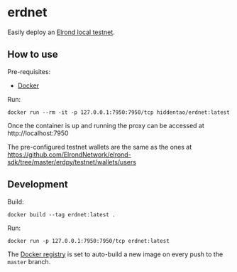 # erdnet

Easily deploy an [Elrond local testnet](https://docs.elrond.com/developers/setup-a-local-testnet).

## How to use

Pre-requisites:

* [Docker](https://www.docker.com/)

Run:

```
docker run --rm -it -p 127.0.0.1:7950:7950/tcp hiddentao/erdnet:latest
```

Once the container is up and running the proxy can be accessed at http://localhost:7950

The pre-configured testnet wallets are the same as the ones at https://github.com/ElrondNetwork/elrond-sdk/tree/master/erdpy/testnet/wallets/users 

## Development

Build:

```
docker build --tag erdnet:latest .
```

Run:

```
docker run -p 127.0.0.1:7950:7950/tcp erdnet:latest
```

The [Docker registry](https://hub.docker.com) is set to auto-build a new image on every push to the `master` branch.